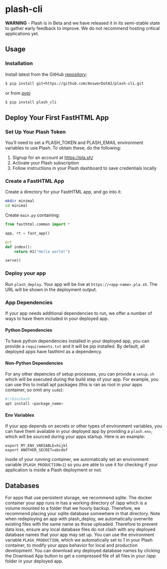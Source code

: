 # plash-cli


<!-- WARNING: THIS FILE WAS AUTOGENERATED! DO NOT EDIT! -->

**WARNING** - Plash is in Beta and we have released it in its
semi-stable state to gather early feedback to improve. We do not
recommend hosting critical applications yet.

## Usage

### Installation

Install latest from the GitHub
[repository](https://github.com/AnswerDotAI/plash-cli):

``` sh
$ pip install git+https://github.com/AnswerDotAI/plash-cli.git
```

or from [pypi](https://pypi.org/project/plash-cli/)

``` sh
$ pip install plash_cli
```

## Deploy Your First FastHTML App

### Set Up Your Plash Token

You’ll need to set a PLASH_TOKEN and PLASH_EMAIL environment variables
to use Plash. To obtain these, do the following:

1.  Signup for an account at https://pla.sh/
2.  Activate your Plash subscription
3.  Follow instructions in your Plash dashboard to save credentials
    locally

### Create a FastHTML App

Create a directory for your FastHTML app, and go into it:

``` sh
mkdir minimal
cd minimal
```

Create `main.py` containing:

``` python
from fasthtml.common import *

app, rt = fast_app()

@rt
def index():
    return H1("Hello world!")

serve()
```

### Deploy your app

Run `plash_deploy`. Your app will be live at
`https://<app-name>.pla.sh`. The URL will be shown in the deployment
output.

### App Dependencies

If your app needs additional dependencies to run, we offer a number of
ways to have them included in your deployed app.

#### Python Dependencies

To have python dependencies installed in your deployed app, you can
provide a `requirements.txt` and it will be pip installed. By default,
all deployed apps have fasthtml as a dependency.

#### Non-Python Dependencies

For any other depencies of setup processes, you can provide a `setup.sh`
which will be executed during the build step of your app. For example,
you can use this to install apt packages (this is ran as root in your
apps container, so omit any `sudo`):

``` bash
#!/bin/bash
apt install <package_name>
```

#### Env Variables

If your app depends on secrets or other types of environment variables,
you can have them available in your deployed app by providing a
`plash.env`, which will be sourced during your apps startup. Here is an
example:

    export MY_ENV_VARIABLE=hijkl
    export ANOTHER_SECRET=abcdef

Inside of your running container, we automatically set an environment
variable (`PLASH_PRODUCTION=1`) so you are able to use it for checking
if your application is inside a Plash deployment or not.

## Databases

For apps that use persistent storage, we recommend sqlite. The docker
container your app runs in has a working directory of /app which is a
volume mounted to a folder that we hourly backup. Therefore, we
recommend placing your sqlite database somewhere in that directory. Note
when redeploying an app with plash_deploy, we automatically overwrite
existing files with the same name as those uploaded. Therefore to
prevent data loss, ensure any local database files do not clash with any
deployed database names that your app may set up. You can use the
environment variable `PLASH_PRODUCTION`, which we automatically set to 1
in your Plash container, to modify your apps behavior for local and
production development. You can download any deployed database names by
clicking the Download App button to get a compressed file of all files
in your /app folder in your deployed app.
